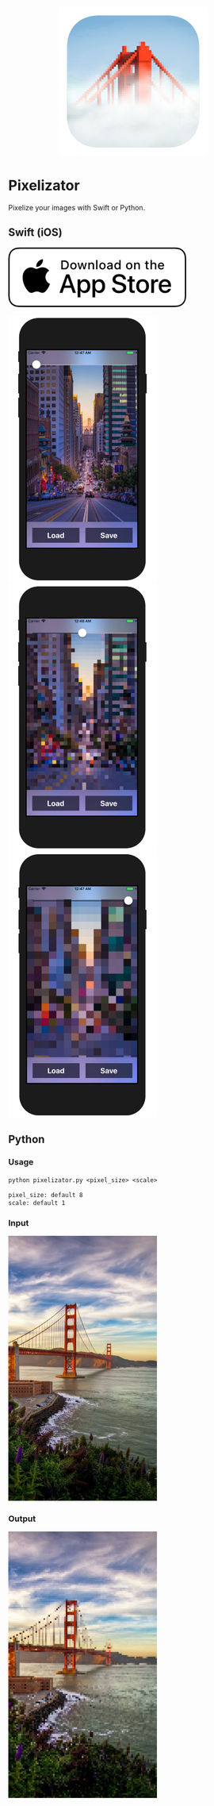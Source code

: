 <h3 align="center">
  <img src="assets/pixelizator_icon_web.png" width="300">
</h3>

# Pixelizator

Pixelize your images with Swift or Python.

## Swift (iOS)

[<img src="assets/appstore.png">](https://itunes.apple.com/us/app/pixelizator/id1449045698?ls=1&mt=8)

<img src="assets/screenshot_2.png" width="300">
<img src="assets/screenshot_3.png" width="300">
<img src="assets/screenshot_1.png" width="300">


## Python

### Usage
`python pixelizator.py <pixel_size> <scale>`

	pixel_size: default 8
	scale: default 1

### Input
<img src="python/input.png" width="300">

### Output
<img src="python/output.png" width="300">